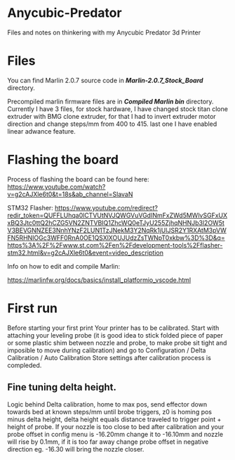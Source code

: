 # Anycubic-Predator
 Files and notes on thinkering with my Anycubic Predator 3d Printer


# Files
You can find Marlin 2.0.7 source code in ***Marlin-2.0.7_Stock_Board*** directory.

Precompiled marlin firmware files are in ***Compiled Marlin bin*** directory.
Currently I have 3 files, for stock hardware, I have changed stock titan clone extruder with BMG clone extruder, for that I had to invert extruder motor direction and change steps/mm from 400 to 415. last one I have enabled linear adwance feature.


# Flashing the board
Process of flashing the board can be found here:
https://www.youtube.com/watch?v=g2cAJXle6t0&t=18s&ab_channel=SlavaN


STM32 Flasher:
https://www.youtube.com/redirect?redir_token=QUFFLUhqa0lCTVUtNVJQWGVuVGdINmFxZWd5MWlvSGFxUXxBQ3Jtc0ttQ2hCZG5VN2ZNTVBIQ1ZhcWQ0eTJyU255ZjhqNHNJb3l2OW5tV3BEVGNNZEE3NnhYNzF2LUN1TzJNekM3Y2NqRk1jUlJSR2Y1RXAtM3pVWFN5RHNIOGc3WFF0RnA0OE1QSXlXOUJUdzZsTWNpT0xkbw%3D%3D&q=https%3A%2F%2Fwww.st.com%2Fen%2Fdevelopment-tools%2Fflasher-stm32.html&v=g2cAJXle6t0&event=video_description


Info on how to edit and compile Marlin:

https://marlinfw.org/docs/basics/install_platformio_vscode.html



# First run
Before starting your first print Your printer has to be calibrated.
Start with attaching your leveling probe (it is good idea to stick folded piece of paper or some plastic shim between nozzle and probe, to make probe sit tight and imposible to move during calibration) and go to Configuration / Delta Calibration / Auto Calibration
Store settings after calibration process is compleded.

## Fine tuning delta height.
Logic behind Delta calibration, home to max pos, send effector down towards bed at known steps/mm until brobe triggers, z0 is homing pos minus delta height, delta height equals distance traveled to trigger point + height of probe. If your nozzle is too close to bed after calibration and your probe offset in config menu is -16.20mm change it to -16.10mm and nozzle will rise by 0.1mm, if it is too far away change probe offset in negative direction eg. -16.30 will bring the nozzle closer. 
